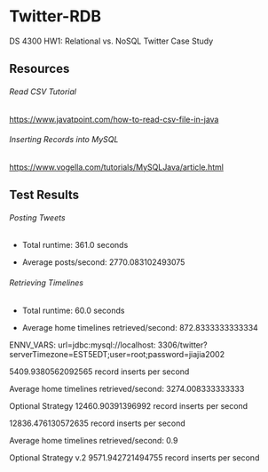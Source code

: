 # Twitter-RDB

DS 4300 HW1: Relational vs. NoSQL Twitter Case Study

## Resources

###### Read CSV Tutorial

https://www.javatpoint.com/how-to-read-csv-file-in-java

###### Inserting Records into MySQL

https://www.vogella.com/tutorials/MySQLJava/article.html

## Test Results

###### Posting Tweets

[comment]: <> (Starting performance test...)

[comment]: <> (Start time: 2022/01/30 21:06:57)

[comment]: <> (End time: 2022/01/30 21:12:58)

- Total runtime: 361.0 seconds

- Average posts/second: 2770.083102493075

###### Retrieving Timelines

[comment]: <> (Starting performance test...)

[comment]: <> (Start time: 2022/01/30 21:16:25)

[comment]: <> (End time: 2022/01/30 21:17:25)

- Total runtime: 60.0 seconds

- Average home timelines retrieved/second: 872.8333333333334

ENNV_VARS: url=jdbc:mysql://localhost:
3306/twitter?serverTimezone\=EST5EDT;user=root;password=jiajia2002


[comment]: <> (8978.111364493365 record inserts per second)

[comment]: <> (9624.916985091004 record inserts per second)

[comment]: <> (5173.038125290984 record inserts per second)

[comment]: <> (Average home timelines retrieved/second: 3530.266666666667)

[comment]: <> (5235.931053259891 record inserts per second)

[comment]: <> (Average home timelines retrieved/second: 3357.483333333333)

5409.9380562092565 record inserts per second

Average home timelines retrieved/second: 3274.008333333333

Optional Strategy 12460.90391396992 record inserts per second

12836.476130572635 record inserts per second

Average home timelines retrieved/second: 0.9

Optional Strategy v.2 9571.942721494755 record inserts per second